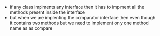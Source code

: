 * if any class implments any interface then it has to implment all the methods present inside the interface
* but when we are implenting the comparator interface then even though it contains two methods but we need to implement only one method name as as compare
